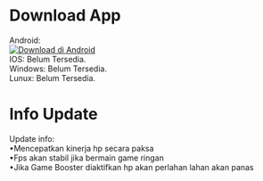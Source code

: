 # Download App
Android:
<br>
[![Download di Android](https://img.shields.io/badge/Download%20di%20Android-3DDC84?style=for-the-badge&logo=android&logoColor=white)](https://github.com/TarnaWijaya/Game-Booster/releases/tag/Download)
<br>
IOS: Belum Tersedia.
<br>
Windows: Belum Tersedia.
<br>
Lunux: Belum Tersedia.
<p></p>

# Info Update
<p style="margin-bottom: 10px;">
Update info:
  <br>
•Mencepatkan kinerja hp secara paksa
  <br>
•Fps akan stabil jika bermain game ringan
  <br>
•Jika Game Booster diaktifkan hp akan perlahan lahan akan panas
</p>
